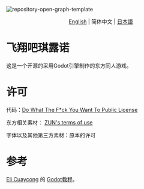 ![repository-open-graph-template](https://user-images.githubusercontent.com/34388992/127737185-d8a0e478-cf9e-4463-8771-14860f43b49e.png)

<p align="center">
    <a href="https://github.com/net-oil-man/Flappy-Cirno/">English</a> 
    |
    <span>简体中文</span>
    |
    <a href="https://github.com/net-oil-man/Flappy-Cirno/blob/main/README-ja.MD">日本語</a> 
  
</p>

# 飞翔吧琪露诺
这是一个开源的采用Godot引擎制作的东方同人游戏。


# 许可
代码：[Do What The F*ck You Want To Public License](https://github.com/net-oil-man/Flappy-Cirno/blob/main/LICENSE)

东方相关素材： [ZUN's terms of use](https://web.archive.org/web/20080724144606/http://www.geocities.co.jp/Playtown-Yoyo/1736/t-081-2.html)

字体以及其他第三方素材：原本的许可

# 参考

[Eli Cuaycong](https://www.youtube.com/channel/UCoTXIeHJP7_PukZOCK2C2RA) 的 [Godot教程](https://youtu.be/Kt1njjNGbSg)。
